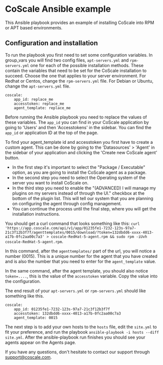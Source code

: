 # CoScale Ansible example

This Ansible playbook provides an example of installing CoScale into RPM or APT based environments. 

## Configuration and installation

To run the playbook you first need to set some configuration variables. In group_vars you will find two config files, `apt-servers.yml` and `rpm-servers.yml` one for each of the possible installation methods. These contain the variables that need to be set for the CoScale installation to succeed. Choose the one that applies to your server environment. For Redhat or Centos, change the `rpm-servers.yml` file. For Debian or Ubuntu, change the `apt-servers.yml` file.

    coscale:
        app_id: replace_me
        accesstoken: replace_me
        agent_template: replace_me

Before running the Ansible playbook you need to replace the values of these variables. The `app_id` you can find in your CoScale application by going to 'Users' and then 'Accesstokens' in the sidebar. You can find the `app_id` or application ID at the top of the page. 

To find your agent_template id and accesstoken you first have to create a custom agent. This can be done by going to the 'Datasources' > 'Agent' in the sidebar of your application and clicking the 'Create new CoScale agent' button. 

* In the first step it's important to select the "Package / Executable" option, as you are going to install the CoScale agent as a package. 
* In the second step you need to select the Operating system of the server you want to install CoScale on. 
* In the third step you need to enable the "(ADVANCED) I will manage my plugins on my servers instead of through the UI." checkbox at the bottom of the plugin list. This will tell our system that you are planning on configuring the agent through config management.
* You can continue the process until the final step, where you will get the installation instructions.

You should get a curl command that looks something like this: `curl 'https://app.coscale.com/api/v1/app/01235fe1-7232-123s-97a7-21c3f12b3f7f/agenttemplates/0015/download/?token=132dbdd6-xxxx-4013-a17b-0fc2aa00c7a3' > coscale-RedHat-5-agent.rpm && sudo rpm -iUvh coscale-RedHat-5-agent.rpm`. 

In this command, after the `agenttemplates/` part of the url, you will notice a number (0015). This is a unique number for the agent that you have created and is also the number that you need to enter for the `agent_template` value.

In the same command, after the agent template, you should also notice `token=....`, this is the value of the `accesstoken` variable. Copy the value into the configuration.

The end result of your `apt-servers.yml` or `rpm-servers.yml` should like something like this.

    coscale:
        app_id: 01235fe1-7232-123s-97a7-21c3f12b3f7f
        accesstoken: 132dbdd6-xxxx-4013-a17b-0fc2aa00c7a3
        agent_template: 0015

The next step is to add your own hosts to the `hosts` file, edit the `site.yml` to fit your preference, and run the playbook `ansible-playbook -i hosts --diff site.yml`. After the ansible-playbook run finishes you should see your agents appear on the Agents page. 

If you have any questions, don't hesitate to contact our support through support@coscale.com.
